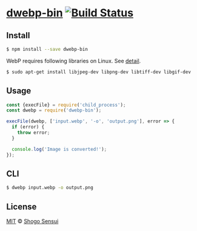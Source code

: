 # [dwebp-bin](https://www.npmjs.org/package/dwebp-bin) [![Build Status](https://travis-ci.org/1000ch/dwebp-bin.svg?branch=master)](https://travis-ci.org/1000ch/dwebp-bin)

## Install

```sh
$ npm install --save dwebp-bin
```

WebP requires following libraries on Linux. See [detail](https://developers.google.com/speed/webp/docs/compiling#compiling_on_unix-like_platforms).

```sh
$ sudo apt-get install libjpeg-dev libpng-dev libtiff-dev libgif-dev
```

## Usage

```js
const {execFile} = require('child_process');
const dwebp = require('dwebp-bin');

execFile(dwebp, ['input.webp', '-o', 'output.png'], error => {
  if (error) {
    throw error;
  }

  console.log('Image is converted!');
});
```

## CLI

```sh
$ dwebp input.webp -o output.png
```

## License

[MIT](https://1000ch.mit-license.org) © [Shogo Sensui](https://github.com/1000ch)
